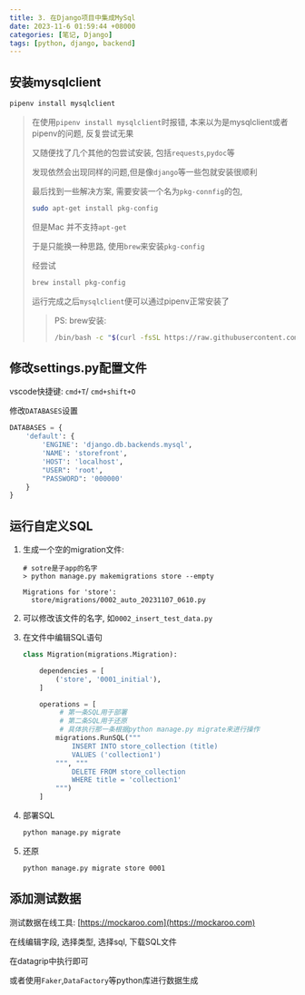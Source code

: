 ```yaml
---
title: 3. 在Django项目中集成MySql
date: 2023-11-6 01:59:44 +08000
categories: [笔记, Django]
tags: [python, django, backend]
---
```


## 安装mysqlclient

```bash
pipenv install mysqlclient
```

> 在使用`pipenv install mysqlclient`时报错, 本来以为是mysqlclient或者pipenv的问题, 反复尝试无果
>
> 又随便找了几个其他的包尝试安装, 包括`requests`,`pydoc`等
>
> 发现依然会出现同样的问题,但是像`django`等一些包就安装很顺利
>
> 最后找到一些解决方案, 需要安装一个名为`pkg-connfig`的包,
>
> ```zsh
> sudo apt-get install pkg-config
> ```
>
> 但是Mac 并不支持`apt-get`
>
> 于是只能换一种思路, 使用`brew`来安装`pkg-config`
>
> 经尝试
>
> ```zsh
> brew install pkg-config
> ```
>
> 运行完成之后`mysqlclient`便可以通过pipenv正常安装了
>
> > PS: brew安装:
> >
> > ```bash
> > /bin/bash -c "$(curl -fsSL https://raw.githubusercontent.com/Homebrew/install/HEAD/install.sh)"
> > ```
>

## 修改settings.py配置文件

vscode快捷键: `cmd+T`/ `cmd+shift+O`

修改`DATABASES`设置

```python
DATABASES = {
    'default': {
        'ENGINE': 'django.db.backends.mysql',
        'NAME': 'storefront',
        'HOST': 'localhost',
        "USER": 'root',
        "PASSWORD": '000000'
    }
}
```

## 运行自定义SQL

1. 生成一个空的migration文件:

   ```dash
   # sotre是子app的名字
   > python manage.py makemigrations store --empty
   
   Migrations for 'store':
     store/migrations/0002_auto_20231107_0610.py
   ```

2. 可以修改该文件的名字, 如`0002_insert_test_data.py`

3. 在文件中编辑SQL语句

   ```python
   class Migration(migrations.Migration):
   
       dependencies = [
           ('store', '0001_initial'),
       ]
   
       operations = [
            # 第一条SQL用于部署
            # 第二条SQL用于还原
            # 具体执行那一条根据python manage.py migrate来进行操作
           migrations.RunSQL("""
               INSERT INTO store_collection (title)
               VALUES ('collection1')
           """, """
               DELETE FROM store_collection
               WHERE title = 'collection1'
           """)
       ]
   
   ```

4. 部署SQL

   ```bash
   python manage.py migrate
   ```

5. 还原

   ```bash
   python manage.py migrate store 0001
   ```

## 添加测试数据

测试数据在线工具: [https://mockaroo.com](https://mockaroo.com)

在线编辑字段, 选择类型, 选择sql, 下载SQL文件

在datagrip中执行即可

或者使用`Faker`,`DataFactory`等python库进行数据生成

